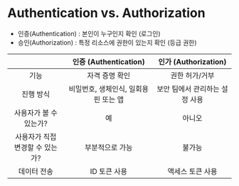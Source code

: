 # Authentication vs. Authorization
- 인증(Authentication) : 본인이 누구인지 확인 (로그인)
- 승인(Authorization) : 특정 리소스에 권한이 있는지 확인 (등급 권한)

| |인증 (Authentication)|인가 (Authorization)|
|:-----:|:---------:|:-------:|
|기능 |자격 증명 확인 |권한 허가/거부|
|진행 방식 |비밀번호, 생체인식, 일회용 핀 또는 앱 |보안 팀에서 관리하는 설정 사용|
|사용자가 볼 수 있는가? |예 |아니오|
|사용자가 직접 변경할 수 있는가? |부분적으로 가능 |불가능|
|데이터 전송 |ID 토큰 사용 |액세스 토큰 사용|